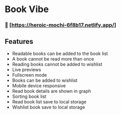 
# Book Vibe




### 🔗 [https://heroic-mochi-6f8b17.netlify.app/]








## Features

- Readable books can be added to the book list
- A book cannot be read more than once
- Reading books cannot be added to wishlist
- Live previews
- Fullscreen mode
- Books can be added to wishlist
- Mobile device responsive
- Read book details are shown in graph
- Sorting book list
- Read book list save to local storage
- Wishlist book save to local storage
